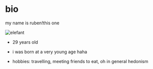 # bio

my name is ruben!this one

![elefant]([https://github.com/mrrubinello/mrrubinello/assets/35063133/2753f510-5fda-4e39-bc8b-1fcf3cee94a3](https://entwicklergate.de/uploads/default/original/1X/b60780b0f928d234dbba8ad23d5580f52b738c0c.jpeg))


- 29 years old

- i was born at a very young age haha

- hobbies: travelling, meeting friends to eat, oh in general hedonism
